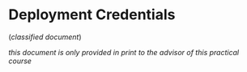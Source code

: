 Deployment Credentials
======================
(*classified document*)

*this document is only provided in print to the advisor of this practical course*
